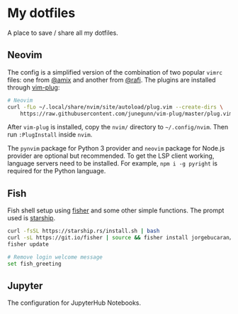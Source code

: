 # My dotfiles

A place to save / share all my dotfiles.

## Neovim

The config is a simplified version of the combination of two popular `vimrc` files: one from [@amix](https://github.com/amix/vimrc) and another from [@rafi](https://github.com/rafi/vim-config). The plugins are installed through [vim-plug](https://github.com/junegunn/vim-plug):

```bash
# Neovim
curl -fLo ~/.local/share/nvim/site/autoload/plug.vim --create-dirs \
    https://raw.githubusercontent.com/junegunn/vim-plug/master/plug.vim
```

After `vim-plug` is installed, copy the `nvim/` directory to `~/.config/nvim`. Then run `:PlugInstall` inside `nvim`.

The `pynvim` package for Python 3 provider and `neovim` package for Node.js provider are optional but recommended. To get the LSP client working, language servers need to be installed. For example, `npm i -g pyright` is required for the Python language.

## Fish

Fish shell setup using [fisher](https://github.com/jorgebucaran/fisher) and some other simple functions. The prompt used is [starship](https://starship.rs).

```bash
curl -fsSL https://starship.rs/install.sh | bash
curl -sL https://git.io/fisher | source && fisher install jorgebucaran/fisher
fisher update

# Remove login welcome message
set fish_greeting
```

## Jupyter

The configuration for JupyterHub Notebooks.
